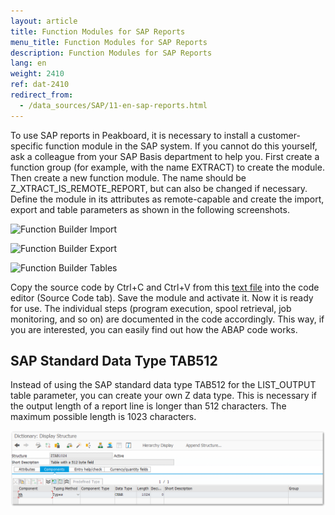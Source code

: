```yaml
---
layout: article
title: Function Modules for SAP Reports
menu_title: Function Modules for SAP Reports
description: Function Modules for SAP Reports
lang: en
weight: 2410
ref: dat-2410
redirect_from:
  - /data_sources/SAP/11-en-sap-reports.html
---
```


To use SAP reports in Peakboard, it is necessary to install a customer-specific function module in the SAP system.
If you cannot do this yourself, ask a colleague from your SAP Basis department to help you. First create a function group (for example, with the name EXTRACT) to create the module. Then create a new function module. The name should be Z_XTRACT_IS_REMOTE_REPORT, but can also be changed if necessary. Define the module in its attributes as remote-capable and create the import, export and table parameters as shown in the following screenshots.

![Function Builder Import](/assets/images/data-sources/sap/report-custom-function-01.png)

![Function Builder Export](/assets/images/data-sources/sap/report-custom-function-02.png)

![Function Builder Tables](/assets/images/data-sources/sap/report-custom-function-03.png)

Copy the source code by Ctrl+C and Ctrl+V from this [text file](https://downloads.peakboard.com/download/dokumente/Z_XTRACT_IS_REMOTE_REPORT.txt) into the code editor (Source Code tab). Save the module and activate it. Now it is ready for use.
The individual steps (program execution, spool retrieval, job monitoring, and so on) are documented in the code accordingly. This way, if you are interested, you can easily find out how the ABAP code works.

## SAP Standard Data Type TAB512

Instead of using the SAP standard data type TAB512 for the LIST_OUTPUT table parameter, you can create your own Z data type.
This is necessary if the output length of a report line is longer than 512 characters. The maximum possible length is 1023 characters.

![TAB512](/assets/images/data-sources/sap/sap-reports-tab512.png)
